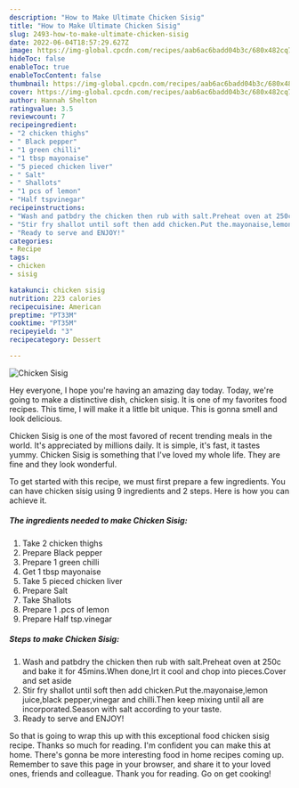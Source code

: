 ```yaml
---
description: "How to Make Ultimate Chicken Sisig"
title: "How to Make Ultimate Chicken Sisig"
slug: 2493-how-to-make-ultimate-chicken-sisig
date: 2022-06-04T18:57:29.627Z
image: https://img-global.cpcdn.com/recipes/aab6ac6badd04b3c/680x482cq70/chicken-sisig-recipe-main-photo.jpg
hideToc: false
enableToc: true
enableTocContent: false
thumbnail: https://img-global.cpcdn.com/recipes/aab6ac6badd04b3c/680x482cq70/chicken-sisig-recipe-main-photo.jpg
cover: https://img-global.cpcdn.com/recipes/aab6ac6badd04b3c/680x482cq70/chicken-sisig-recipe-main-photo.jpg
author: Hannah Shelton
ratingvalue: 3.5
reviewcount: 7
recipeingredient:
- "2 chicken thighs"
- " Black pepper"
- "1 green chilli"
- "1 tbsp mayonaise"
- "5 pieced chicken liver"
- " Salt"
- " Shallots"
- "1 pcs of lemon"
- "Half tspvinegar"
recipeinstructions:
- "Wash and patbdry the chicken then rub with salt.Preheat oven at 250c and bake it for 45mins.When done,lrt it cool and chop into pieces.Cover and set aside"
- "Stir fry shallot until soft then add chicken.Put the.mayonaise,lemon juice,black pepper,vinegar and chilli.Then keep mixing until all are incorporated.Season with salt according to your taste."
- "Ready to serve and ENJOY!"
categories:
- Recipe
tags:
- chicken
- sisig

katakunci: chicken sisig 
nutrition: 223 calories
recipecuisine: American
preptime: "PT33M"
cooktime: "PT35M"
recipeyield: "3"
recipecategory: Dessert

---
```



![Chicken Sisig](https://img-global.cpcdn.com/recipes/aab6ac6badd04b3c/680x482cq70/chicken-sisig-recipe-main-photo.jpg)

Hey everyone, I hope you're having an amazing day today. Today, we're going to make a distinctive dish, chicken sisig. It is one of my favorites food recipes. This time, I will make it a little bit unique. This is gonna smell and look delicious.

Chicken Sisig is one of the most favored of recent trending meals in the world. It's appreciated by millions daily. It is simple, it's fast, it tastes yummy. Chicken Sisig is something that I've loved my whole life. They are fine and they look wonderful.




To get started with this recipe, we must first prepare a few ingredients. You can have chicken sisig using 9 ingredients and 2 steps. Here is how you can achieve it.

<!--inarticleads1-->

##### The ingredients needed to make Chicken Sisig:

1. Take 2 chicken thighs
1. Prepare  Black pepper
1. Prepare 1 green chilli
1. Get 1 tbsp mayonaise
1. Take 5 pieced chicken liver
1. Prepare  Salt
1. Take  Shallots
1. Prepare 1 .pcs of lemon
1. Prepare Half tsp.vinegar




<!--inarticleads2-->

##### Steps to make Chicken Sisig:

1. Wash and patbdry the chicken then rub with salt.Preheat oven at 250c and bake it for 45mins.When done,lrt it cool and chop into pieces.Cover and set aside
1. Stir fry shallot until soft then add chicken.Put the.mayonaise,lemon juice,black pepper,vinegar and chilli.Then keep mixing until all are incorporated.Season with salt according to your taste.
1. Ready to serve and ENJOY!



So that is going to wrap this up with this exceptional food chicken sisig recipe. Thanks so much for reading. I'm confident you can make this at home. There's gonna be more interesting food in home recipes coming up. Remember to save this page in your browser, and share it to your loved ones, friends and colleague. Thank you for reading. Go on get cooking!
